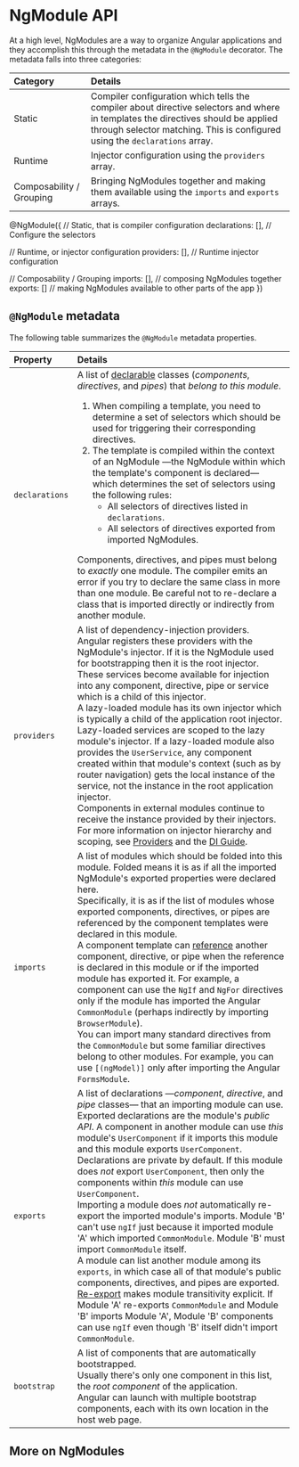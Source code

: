# NgModule API

At a high level, NgModules are a way to organize Angular applications and they accomplish this through the metadata in the `@NgModule` decorator.
The metadata falls into three categories:

| Category                 | Details |
|:---                      |:---     |
| Static                   | Compiler configuration which tells the compiler about directive selectors and where in templates the directives should be applied through selector matching. This is configured using the `declarations` array. |
| Runtime                  | Injector configuration using the `providers` array.                                                                                                                                                             |
| Composability / Grouping | Bringing NgModules together and making them available using the `imports` and `exports` arrays.                                                                                                                 |

<docs-code language="typescript" highlight="[2,5,8]">

@NgModule({
  // Static, that is compiler configuration
  declarations: [], // Configure the selectors

  // Runtime, or injector configuration
  providers: [], // Runtime injector configuration

  // Composability / Grouping
  imports: [], // composing NgModules together
  exports: [] // making NgModules available to other parts of the app
})

</docs-code>

## `@NgModule` metadata

The following table summarizes the `@NgModule` metadata properties.

| Property       | Details |
|:---            |:---     |
| `declarations` | A list of [declarable](guide/ngmodules/faq#what-is-a-declarable?) classes (*components*, *directives*, and *pipes*) that *belong to this module*. <ol> <li> When compiling a template, you need to determine a set of selectors which should be used for triggering their corresponding directives. </li> <li> The template is compiled within the context of an NgModule —the NgModule within which the template's component is declared— which determines the set of selectors using the following rules: <ul> <li> All selectors of directives listed in `declarations`. </li> <li> All selectors of directives exported from imported NgModules. </li> </ul> </li> </ol> Components, directives, and pipes must belong to *exactly* one module. The compiler emits an error if you try to declare the same class in more than one module. Be careful not to re-declare a class that is imported directly or indirectly from another module.                                                                                                                                                                                                                                                 |
| `providers`    | A list of dependency-injection providers. <br /> Angular registers these providers with the NgModule's injector. If it is the NgModule used for bootstrapping then it is the root injector. <br /> These services become available for injection into any component, directive, pipe or service which is a child of this injector. <br /> A lazy-loaded module has its own injector which is typically a child of the application root injector. <br /> Lazy-loaded services are scoped to the lazy module's injector. If a lazy-loaded module also provides the `UserService`, any component created within that module's context (such as by router navigation) gets the local instance of the service, not the instance in the root application injector. <br /> Components in external modules continue to receive the instance provided by their injectors. <br /> For more information on injector hierarchy and scoping, see [Providers](guide/ngmodules/providers) and the [DI Guide](guide/di).                                                                                                                                                                                  |
| `imports`      | A list of modules which should be folded into this module. Folded means it is as if all the imported NgModule's exported properties were declared here. <br /> Specifically, it is as if the list of modules whose exported components, directives, or pipes are referenced by the component templates were declared in this module. <br /> A component template can [reference](guide/ngmodules/faq#how-does-angular-find-components,-directives,-and-pipes-in-a-template?-what-is-a-template-reference?) another component, directive, or pipe when the reference is declared in this module or if the imported module has exported it. For example, a component can use the `NgIf` and `NgFor` directives only if the module has imported the Angular `CommonModule` (perhaps indirectly by importing `BrowserModule`). <br /> You can import many standard directives from the `CommonModule` but some familiar directives belong to other modules. For example, you can use `[(ngModel)]` only after importing the Angular `FormsModule`.                                                                                                                                                                                                                                     |
| `exports`      | A list of declarations —*component*, *directive*, and *pipe* classes— that an importing module can use. <br /> Exported declarations are the module's *public API*. A component in another module can use *this* module's `UserComponent` if it imports this module and this module exports `UserComponent`. <br /> Declarations are private by default. If this module does *not* export `UserComponent`, then only the components within *this* module can use `UserComponent`. <br /> Importing a module does *not* automatically re-export the imported module's imports. Module 'B' can't use `ngIf` just because it imported module 'A' which imported `CommonModule`. Module 'B' must import `CommonModule` itself. <br /> A module can list another module among its `exports`, in which case all of that module's public components, directives, and pipes are exported. <br /> [Re-export](guide/ngmodules/faq#what-should-i-export?) makes module transitivity explicit. If Module 'A' re-exports `CommonModule` and Module 'B' imports Module 'A', Module 'B' components can use `ngIf` even though 'B' itself didn't import `CommonModule`. |
| `bootstrap`    | A list of components that are automatically bootstrapped. <br /> Usually there's only one component in this list, the *root component* of the application. <br /> Angular can launch with multiple bootstrap components, each with its own location in the host web page.                                                                                                                                                                                                                                                                                                                                                                                                                                                                                                                                                                                                                                                                                                                                                                                                                                                                                                                           |

## More on NgModules

<docs-pill-row>
  <docs-pill href="guide/ngmodules/feature-modules" title="Feature Modules"/>
  <docs-pill href="guide/ngmodules/providers" title="Providers"/>
  <docs-pill href="guide/ngmodules/module-types" title="Types of Feature Modules"/>
</docs-pill-row>
